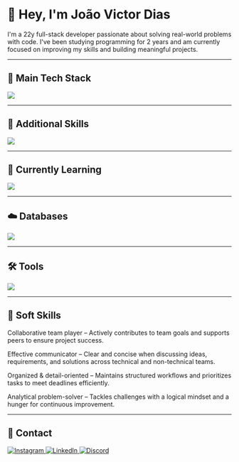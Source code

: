 # 👋 Hey, I'm João Victor Dias

I'm a 22y full-stack developer passionate about solving real-world problems with code. I've been studying programming for 2 years and am currently focused on improving my skills and building meaningful projects.

---

## 🚀 Main Tech Stack

![](https://skillicons.dev/icons?i=nodejs,ts,react,nextjs,tailwind,prisma&theme=dark)

---

## 🔧 Additional Skills

![](https://skillicons.dev/icons?i=html,css,js,python,postman&theme=dark)

---

## 📘 Currently Learning

![](https://skillicons.dev/icons?i=java,docker&theme=dark)

---

## ☁️ Databases

![](https://skillicons.dev/icons?i=mysql,postgres&theme=dark)

---

## 🛠️ Tools

![](https://skillicons.dev/icons?i=vscode,git,github,ubuntu,windows&theme=dark)

---


## 🧠 Soft Skills
 Collaborative team player – Actively contributes to team goals and supports peers to ensure project success.

 Effective communicator – Clear and concise when discussing ideas, requirements, and solutions across technical and non-technical teams.

 Organized & detail-oriented – Maintains structured workflows and prioritizes tasks to meet deadlines efficiently.

 Analytical problem-solver – Tackles challenges with a logical mindset and a hunger for continuous improvement.
 
---

## 📱 Contact

<div>
  <a href="https://instagram.com/jdias_vtarget="_blank">
    <img alt="Instagram" src="https://img.shields.io/badge/Instagram-E4405F?style=for-the-badge&logo=instagram&logoColor=white" />
  </a>
  <a href="https://linkedin.com/in/joao-victor-dias-0026a7266" target="_blank">
    <img alt="LinkedIn" src="https://img.shields.io/badge/LinkedIn-0A66C2?style=for-the-badge&logo=linkedin&logoColor=white" />
  </a>
  <a href="https://discord.com/users/1137523691589210163" target="_blank">
    <img alt="Discord" src="https://img.shields.io/badge/Discord-7289DA?style=for-the-badge&logo=discord&logoColor=white" />
  </a>
</div>
